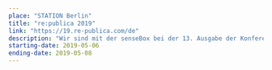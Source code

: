```yaml
---
place: "STATION Berlin"
title: "re:publica 2019"
link: "https://19.re-publica.com/de"
description: "Wir sind mit der senseBox bei der 13. Ausgabe der Konferenz re:publica mit einem Stand vertreten."
starting-date: 2019-05-06
ending-date: 2019-05-08
---
```

